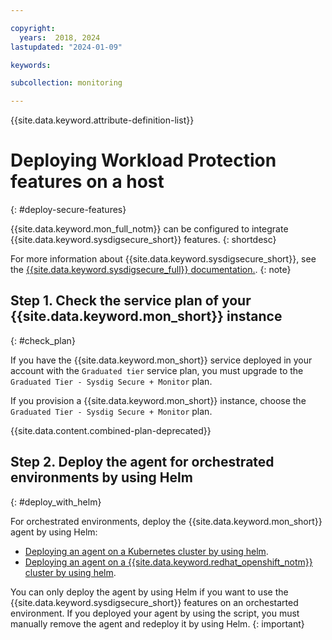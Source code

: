 ```yaml
---

copyright:
  years:  2018, 2024
lastupdated: "2024-01-09"

keywords:

subcollection: monitoring

---
```


{{site.data.keyword.attribute-definition-list}}


# Deploying Workload Protection features on a host
{: #deploy-secure-features}

{{site.data.keyword.mon_full_notm}} can be configured to integrate {{site.data.keyword.sysdigsecure_short}} features.
{: shortdesc}

For more information about {{site.data.keyword.sysdigsecure_short}}, see the [{{site.data.keyword.sysdigsecure_full}} documentation.](/docs/workload-protection).
{: note}

## Step 1. Check the service plan of your {{site.data.keyword.mon_short}} instance
{: #check_plan}

If you have the {{site.data.keyword.mon_short}} service deployed in your account with the `Graduated tier` service plan, you must upgrade to the `Graduated Tier - Sysdig Secure + Monitor` plan.

If you provision a {{site.data.keyword.mon_short}} instance, choose the `Graduated Tier - Sysdig Secure + Monitor` plan.

{{site.data.content.combined-plan-deprecated}}

## Step 2. Deploy the agent for orchestrated environments by using Helm
{: #deploy_with_helm}

For orchestrated environments, deploy the {{site.data.keyword.mon_short}} agent by using Helm:
- [Deploying an agent on a Kubernetes cluster by using helm](/docs/monitoring?topic=monitoring-agent-deploy-kube-helm).
- [Deploying an agent on a {{site.data.keyword.redhat_openshift_notm}} cluster by using helm](/docs/monitoring?topic=monitoring-agent-deploy-openshift-helm).


You can only deploy the agent by using Helm if you want to use the {{site.data.keyword.sysdigsecure_short}} features on an orchestarted environment. If you deployed your agent by using the script, you must manually remove the agent and redeploy it by using Helm.
{: important}
